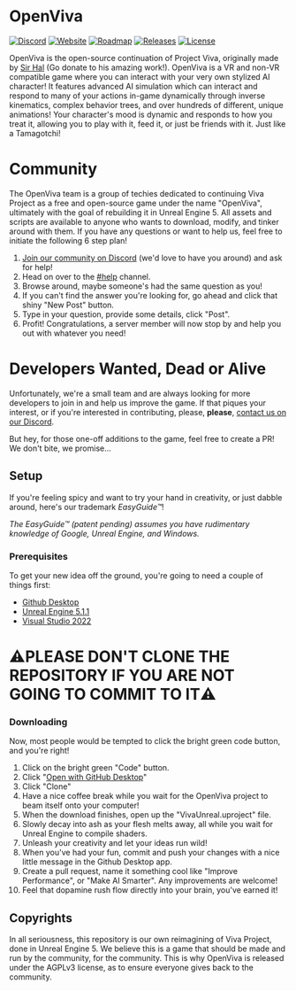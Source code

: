 # OpenViva

[![Discord](https://discordapp.com/api/guilds/730428444256632943/widget.png?style=shield)](https://discord.com/invite/w7rFnssghW)
[![Website](https://img.shields.io/badge/Website-Based-blue)](https://viva-project.org/)
[![Roadmap](https://img.shields.io/badge/Roadmap-In%20Progress-yellow)](https://github.com/orgs/OpenViva/projects/2)
[![Releases](https://img.shields.io/github/release/OpenViva/OpenViva-UE5/all.svg?label=Release)](https://github.com/OpenViva/OpenViva-UE5/releases)
[![License](https://img.shields.io/github/license/OpenViva/OpenViva-UE5.svg?label=License)](https://choosealicense.com/licenses/agpl-3.0/)

OpenViva is the open-source continuation of Project Viva, originally made by [Sir Hal](https://www.patreon.com/sgthale) (Go donate to his amazing work!). OpenViva is a VR and non-VR compatible game where you can interact with your very own stylized AI character! It features advanced AI simulation which can interact and respond to many of your actions in-game dynamically through inverse kinematics, complex behavior trees, and over hundreds of different, unique animations! Your character's mood is dynamic and responds to how you treat it, allowing you to play with it, feed it, or just be friends with it. Just like a Tamagotchi!

# Community
The OpenViva team is a group of techies dedicated to continuing Viva Project as a free and open-source game under the name "OpenViva", ultimately with the goal of rebuilding it in Unreal Engine 5. All assets and scripts are available to anyone who wants to download, modify, and tinker around with them. If you have any questions or want to help us, feel free to initiate the following 6 step plan!

1. [Join our community on Discord](https://discord.com/invite/w7rFnssghW) (we'd love to have you around) and ask for help!
2. Head on over to the [#help](https://discord.com/channels/730428444256632943/1069409562999914649) channel.
3. Browse around, maybe someone's had the same question as you!
4. If you can't find the answer you're looking for, go ahead and click that shiny "New Post" button.
5. Type in your question, provide some details, click "Post".
6. Profit! Congratulations, a server member will now stop by and help you out with whatever you need!

# Developers Wanted, Dead or Alive
Unfortunately, we're a small team and are always looking for more developers to join in and help us improve the game. If that piques your interest, or if you're interested in contributing, please, **please**, [contact us on our Discord](https://discord.com/invite/w7rFnssghW).

But hey, for those one-off additions to the game, feel free to create a PR! We don't bite, we promise...

## Setup
If you're feeling spicy and want to try your hand in creativity, or just dabble around, here's our trademark *EasyGuide™*!

*The EasyGuide™ (patent pending) assumes you have rudimentary knowledge of Google, Unreal Engine, and Windows.*

### Prerequisites
To get your new idea off the ground, you're going to need a couple of things first:
- [Github Desktop](https://desktop.github.com/)
- [Unreal Engine 5.1.1](https://www.unrealengine.com/en-US/download)
- [Visual Studio 2022](https://visualstudio.microsoft.com/downloads/)

# **⚠️PLEASE DON'T CLONE THE REPOSITORY IF YOU ARE NOT GOING TO COMMIT TO IT⚠️**

### Downloading
Now, most people would be tempted to click the bright green code button, and you're right!
1. Click on the bright green "Code" button.
2. Click "[Open with GitHub Desktop](x-github-client://openRepo/https://github.com/OpenViva/OpenViva-UE5)"
3. Click "Clone"
4. Have a nice coffee break while you wait for the OpenViva project to beam itself onto your computer!
5. When the download finishes, open up the "VivaUnreal.uproject" file.
6. Slowly decay into ash as your flesh melts away, all while you wait for Unreal Engine to compile shaders.
7. Unleash your creativity and let your ideas run wild!
8. When you've had your fun, commit and push your changes with a nice little message in the Github Desktop app.
9. Create a pull request, name it something cool like "Improve Performance", or "Make AI Smarter". Any improvements are welcome!
10. Feel that dopamine rush flow directly into your brain, you've earned it!

## Copyrights

In all seriousness, this repository is our own reimagining of Viva Project, done in Unreal Engine 5. We believe this is a game that should be made and run by the community, for the community. This is why OpenViva is released under the AGPLv3 license, as to ensure everyone gives back to the community.
